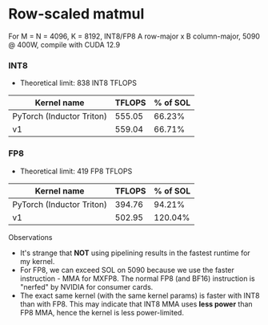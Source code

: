 # Row-scaled matmul

For M = N = 4096, K = 8192, INT8/FP8 A row-major x B column-major, 5090 @ 400W, compile with CUDA 12.9

### INT8

- Theoretical limit: 838 INT8 TFLOPS

Kernel name               | TFLOPS | % of SOL
--------------------------|--------|----------
PyTorch (Inductor Triton) | 555.05 | 66.23%
v1                        | 559.04 | 66.71%

### FP8

- Theoretical limit: 419 FP8 TFLOPS

Kernel name               | TFLOPS | % of SOL
--------------------------|--------|----------
PyTorch (Inductor Triton) | 394.76 | 94.21%
v1                        | 502.95 | 120.04%

Observations
- It's strange that **NOT** using pipelining results in the fastest runtime for my kernel.
- For FP8, we can exceed SOL on 5090 because we use the faster instruction - MMA for MXFP8. The normal FP8 (and BF16) instruction is "nerfed" by NVIDIA for consumer cards.
- The exact same kernel (with the same kernel params) is faster with INT8 than with FP8. This may indicate that INT8 MMA uses **less power** than FP8 MMA, hence the kernel is less power-limited.
